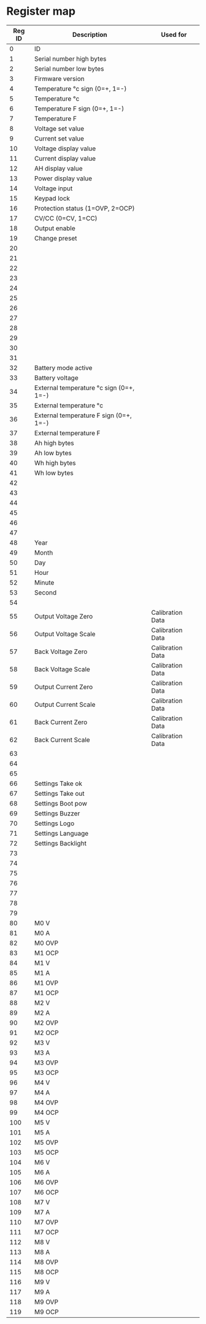 # Register map

| Reg ID | Description | Used for| 
|--------|-------------|---------|
|   0 |  ID |  |
|   1 |  Serial number high bytes |  |
|   2 |  Serial number low bytes |  |
|   3 |  Firmware version |  |
|   4 |  Temperature °c sign (0=+, 1=-) |  |
|   5 |  Temperature °c |  |
|   6 |  Temperature F sign (0=+, 1=-) |  |
|   7 |  Temperature F |  |
|   8 |  Voltage set value |  |
|   9 |  Current set value |  |
|  10 |  Voltage display value |  |
|  11 |  Current display value |  |
|  12 |  AH display value |  |
|  13 |  Power display value |  |
|  14 |  Voltage input |  |
|  15 |  Keypad lock |  |
|  16 |  Protection status (1=OVP, 2=OCP) |  |
|  17 |  CV/CC (0=CV, 1=CC) |  |
|  18 |  Output enable |  |
|  19 |  Change preset |  |
|  20 |  |  |
|  21 |  |  |
|  22 |  |  |
|  23 |  |  |
|  24 |  |  |
|  25 |  |  |
|  26 |  |  |
|  27 |  |  |
|  28 |  |  |
|  29 |  |  |
|  30 |  |  |
|  31 |  |  |
|  32 |  Battery mode active |  |
|  33 |  Battery voltage |  |
|  34 |  External temperature °c sign (0=+, 1=-) |  |
|  35 |  External temperature °c |  |
|  36 |  External temperature F sign (0=+, 1=-) |  |
|  37 |  External temperature F |  |
|  38 |  Ah high bytes |  |
|  39 |  Ah low bytes |  |
|  40 |  Wh high bytes |  |
|  41 |  Wh low bytes |  |
|  42 |  |  |
|  43 |  |  |
|  44 |  |  |
|  45 |  |  |
|  46 |  |  |
|  47 |  |  |
|  48 | Year |  |
|  49 | Month |  |
|  50 | Day |  |
|  51 | Hour |  |
|  52 | Minute |  |
|  53 | Second |  |
|  54 |  |  |
|  55 | Output Voltage Zero | Calibration Data |
|  56 | Output Voltage Scale | Calibration Data |
|  57 | Back Voltage Zero | Calibration Data |
|  58 | Back Voltage Scale | Calibration Data |
|  59 | Output Current Zero | Calibration Data |
|  60 | Output Current Scale | Calibration Data |
|  61 | Back Current Zero | Calibration Data |
|  62 | Back Current Scale | Calibration Data |
|  63 |  |  |
|  64 |  |  |
|  65 |  |  |
|  66 | Settings Take ok |  |
|  67 | Settings Take out |  |
|  68 | Settings Boot pow |  |
|  69 | Settings Buzzer |  |
|  70 | Settings Logo |  |
|  71 | Settings Language |  |
|  72 | Settings Backlight |  |
|  73 |  |  |
|  74 |  |  |
|  75 |  |  |
|  76 |  |  |
|  77 |  |  |
|  78 |  |  |
|  79 |  |  |
|  80 | M0 V |  |
|  81 | M0 A |  |
|  82 | M0 OVP |  |
|  83 | M1 OCP |  |
|  84 | M1 V |  |
|  85 | M1 A |  |
|  86 | M1 OVP |  |
|  87 | M1 OCP |  |
|  88 | M2 V |  |
|  89 | M2 A |  |
|  90 | M2 OVP |  |
|  91 | M2 OCP |  |
|  92 | M3 V |  |
|  93 | M3 A |  |
|  94 | M3 OVP |  |
|  95 | M3 OCP |  |
|  96 | M4 V |  |
|  97 | M4 A |  |
|  98 | M4 OVP |  |
|  99 | M4 OCP |  |
| 100 | M5 V |  |
| 101 | M5 A |  |
| 102 | M5 OVP |  |
| 103 | M5 OCP |  |
| 104 | M6 V |  |
| 105 | M6 A |  |
| 106 | M6 OVP |  |
| 107 | M6 OCP |  |
| 108 | M7 V |  |
| 109 | M7 A |  |
| 110 | M7 OVP |  |
| 111 | M7 OCP |  |
| 112 | M8 V |  |
| 113 | M8 A |  |
| 114 | M8 OVP |  |
| 115 | M8 OCP |  |
| 116 | M9 V |  |
| 117 | M9 A |  |
| 118 | M9 OVP |  |
| 119 | M9 OCP |  |
